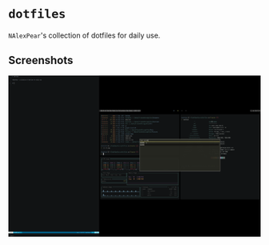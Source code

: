 # `dotfiles`

`NAlexPear`'s collection of dotfiles for daily use.

## Screenshots

![terminals](./screenshots/2020-12-21-104757_3000x1920_scrot.png)

